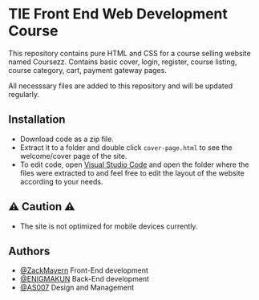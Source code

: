 
# TIE Front End Web Development Course

This repository contains pure HTML and CSS for a course selling website named Coursezz. Contains basic cover, login, register, course listing, course category, cart, payment gateway pages.

All necesssary files are added to this repository and will be updated regularly.



## Installation

- Download code as a zip file.
- Extract it to a folder and double click `cover-page.html` to see the welcome/cover page of the site.
- To edit code, open [Visual Studio Code](https://code.visualstudio.com/download) and open the folder where the files were extracted to and feel free to edit the layout of the website according to your needs.

    
## ⚠ Caution ⚠
- The site is not optimized for mobile devices currently.
## Authors

- [@ZackMayern](https://github.com/ZackMayern) Front-End development
- [@ENIGMAKUN](https://github.com/ENIGMA-KUN) Back-End development
- [@AS007](https://github.com/AS-1007) Design and Management